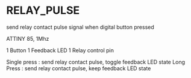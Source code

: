 # RELAY_PULSE
send relay contact pulse signal when digital button pressed


ATTINY 85, 1Mhz

1 Button
1 Feedback LED
1 Relay control pin

Single press : send relay contact pulse, toggle feedback LED state
Long Press : send relay contact pulse, keep feedback LED state
